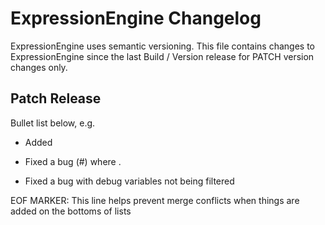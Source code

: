 # ExpressionEngine Changelog

ExpressionEngine uses semantic versioning. This file contains changes to ExpressionEngine since the last Build / Version release for PATCH version changes only.

## Patch Release

Bullet list below, e.g.
   - Added <new feature>
   - Fixed a bug (#<linked issue number>) where <bug behavior>.
    
   - Fixed a bug with debug variables not being filtered

EOF MARKER: This line helps prevent merge conflicts when things are
added on the bottoms of lists
